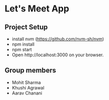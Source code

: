 # Let's Meet App
## Project Setup
- install nvm (https://github.com/nvm-sh/nvm)
- npm install
- npm start
- Open http://localhost:3000 on your browser.

## Group members
- Mohit Sharma
- Khushi Agrawal
- Aarav Chanani
